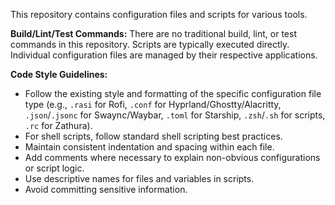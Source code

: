This repository contains configuration files and scripts for various tools.

**Build/Lint/Test Commands:**
There are no traditional build, lint, or test commands in this repository. Scripts are typically executed directly.
Individual configuration files are managed by their respective applications.

**Code Style Guidelines:**
- Follow the existing style and formatting of the specific configuration file type (e.g., `.rasi` for Rofi, `.conf` for Hyprland/Ghostty/Alacritty, `.json`/`.jsonc` for Swaync/Waybar, `.toml` for Starship, `.zsh`/`.sh` for scripts, `.rc` for Zathura).
- For shell scripts, follow standard shell scripting best practices.
- Maintain consistent indentation and spacing within each file.
- Add comments where necessary to explain non-obvious configurations or script logic.
- Use descriptive names for files and variables in scripts.
- Avoid committing sensitive information.
